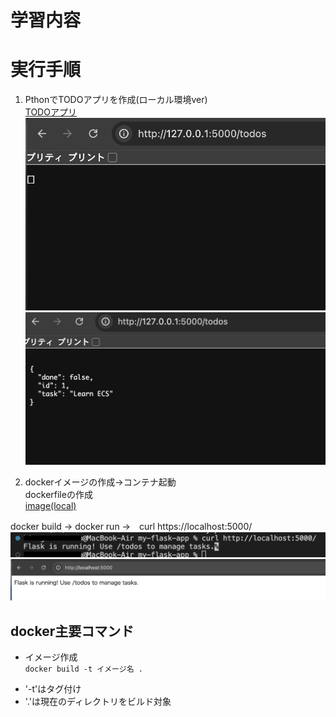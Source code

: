 # 学習内容  
# 実行手順  
1. PthonでTODOアプリを作成(ローカル環境ver)  
[TODOアプリ](TODOsub.py)  
![空実行](img2/ECS-pthon/picture02.png)  
![追記実行](img2/ECS-pthon/picture01.png)  
  
2. dockerイメージの作成→コンテナ起動  
dockerfileの作成  
[image(local)](my-flask-app)  
  
docker build → docker run →　curl https://localhost:5000/  
![実行確認](img2/ECS-pthon/picture03.png)  
![実行](img2/ECS-pthon/picture04.png)  

## docker主要コマンド  
* イメージ作成  
```docker build -t イメージ名 .```  
- '-t'はタグ付け
- '.'は現在のディレクトリをビルド対象  


